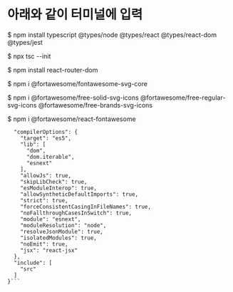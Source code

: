 # 아래와 같이 터미널에 입력

$ npm install typescript @types/node @types/react @types/react-dom @types/jest

$ npx tsc --init

$ npm install react-router-dom

$ npm i @fortawesome/fontawesome-svg-core

$ npm i @fortawesome/free-solid-svg-icons @fortawesome/free-regular-svg-icons @fortawesome/free-brands-svg-icons

$ npm i @fortawesome/react-fontawesome


```
  "compilerOptions": {
    "target": "es5",
    "lib": [
      "dom",
      "dom.iterable",
      "esnext"
    ],
    "allowJs": true,
    "skipLibCheck": true,
    "esModuleInterop": true,
    "allowSyntheticDefaultImports": true,
    "strict": true,
    "forceConsistentCasingInFileNames": true,
    "noFallthroughCasesInSwitch": true,
    "module": "esnext",
    "moduleResolution": "node",
    "resolveJsonModule": true,
    "isolatedModules": true,
    "noEmit": true,
    "jsx": "react-jsx"
  },
  "include": [
    "src"
  ]
}```

